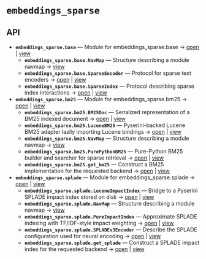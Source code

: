 # `embeddings_sparse`

<!-- START doctoc generated TOC please keep comment here to allow auto update -->
<!-- END doctoc generated TOC please keep comment here to allow auto update -->

## API
- **`embeddings_sparse.base`** — Module for embeddings_sparse.base → [open](./base.py:1:1) | [view](https://github.com/paul-heyse/kgfoundry/blob/3cfc09497d78103b489eec9e511c9565aaab698a/src/embeddings_sparse/base.py#L1)
  - **`embeddings_sparse.base.NavMap`** — Structure describing a module navmap → [view](https://github.com/paul-heyse/kgfoundry/blob/3cfc09497d78103b489eec9e511c9565aaab698a/src/kgfoundry_common/navmap_types.py#L38-L51)
  - **`embeddings_sparse.base.SparseEncoder`** — Protocol for sparse text encoders → [open](./base.py:33:1) | [view](https://github.com/paul-heyse/kgfoundry/blob/3cfc09497d78103b489eec9e511c9565aaab698a/src/embeddings_sparse/base.py#L33-L40)
  - **`embeddings_sparse.base.SparseIndex`** — Protocol describing sparse index interactions → [open](./base.py:44:1) | [view](https://github.com/paul-heyse/kgfoundry/blob/3cfc09497d78103b489eec9e511c9565aaab698a/src/embeddings_sparse/base.py#L44-L55)
- **`embeddings_sparse.bm25`** — Module for embeddings_sparse.bm25 → [open](./bm25.py:1:1) | [view](https://github.com/paul-heyse/kgfoundry/blob/3cfc09497d78103b489eec9e511c9565aaab698a/src/embeddings_sparse/bm25.py#L1)
  - **`embeddings_sparse.bm25.BM25Doc`** — Serialized representation of a BM25 indexed document → [open](./bm25.py:72:1) | [view](https://github.com/paul-heyse/kgfoundry/blob/3cfc09497d78103b489eec9e511c9565aaab698a/src/embeddings_sparse/bm25.py#L72-L78)
  - **`embeddings_sparse.bm25.LuceneBM25`** — Pyserini-backed Lucene BM25 adapter lazily importing Lucene bindings → [open](./bm25.py:200:1) | [view](https://github.com/paul-heyse/kgfoundry/blob/3cfc09497d78103b489eec9e511c9565aaab698a/src/embeddings_sparse/bm25.py#L200-L261)
  - **`embeddings_sparse.bm25.NavMap`** — Structure describing a module navmap → [view](https://github.com/paul-heyse/kgfoundry/blob/3cfc09497d78103b489eec9e511c9565aaab698a/src/kgfoundry_common/navmap_types.py#L38-L51)
  - **`embeddings_sparse.bm25.PurePythonBM25`** — Pure-Python BM25 builder and searcher for sparse retrieval → [open](./bm25.py:82:1) | [view](https://github.com/paul-heyse/kgfoundry/blob/3cfc09497d78103b489eec9e511c9565aaab698a/src/embeddings_sparse/bm25.py#L82-L196)
  - **`embeddings_sparse.bm25.get_bm25`** — Construct a BM25 implementation for the requested backend → [open](./bm25.py:265:1) | [view](https://github.com/paul-heyse/kgfoundry/blob/3cfc09497d78103b489eec9e511c9565aaab698a/src/embeddings_sparse/bm25.py#L265-L280)
- **`embeddings_sparse.splade`** — Module for embeddings_sparse.splade → [open](./splade.py:1:1) | [view](https://github.com/paul-heyse/kgfoundry/blob/3cfc09497d78103b489eec9e511c9565aaab698a/src/embeddings_sparse/splade.py#L1)
  - **`embeddings_sparse.splade.LuceneImpactIndex`** — Bridge to a Pyserini SPLADE impact index stored on disk → [open](./splade.py:176:1) | [view](https://github.com/paul-heyse/kgfoundry/blob/3cfc09497d78103b489eec9e511c9565aaab698a/src/embeddings_sparse/splade.py#L176-L202)
  - **`embeddings_sparse.splade.NavMap`** — Structure describing a module navmap → [view](https://github.com/paul-heyse/kgfoundry/blob/3cfc09497d78103b489eec9e511c9565aaab698a/src/kgfoundry_common/navmap_types.py#L38-L51)
  - **`embeddings_sparse.splade.PureImpactIndex`** — Approximate SPLADE indexing with TF/IDF-style impact weighting → [open](./splade.py:103:1) | [view](https://github.com/paul-heyse/kgfoundry/blob/3cfc09497d78103b489eec9e511c9565aaab698a/src/embeddings_sparse/splade.py#L103-L172)
  - **`embeddings_sparse.splade.SPLADEv3Encoder`** — Describe the SPLADE configuration used for neural encoding → [open](./splade.py:47:1) | [view](https://github.com/paul-heyse/kgfoundry/blob/3cfc09497d78103b489eec9e511c9565aaab698a/src/embeddings_sparse/splade.py#L47-L99)
  - **`embeddings_sparse.splade.get_splade`** — Construct a SPLADE impact index for the requested backend → [open](./splade.py:206:1) | [view](https://github.com/paul-heyse/kgfoundry/blob/3cfc09497d78103b489eec9e511c9565aaab698a/src/embeddings_sparse/splade.py#L206-L213)
